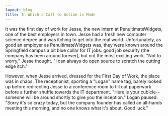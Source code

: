 ```yaml
---
layout: blog
title: In Which a Call to Action is Made
---
```


It was the first day of work for Jesse, the new intern at PenultimateWidgets, one of the best employers in town. Jesse had a fresh new computer science degree and was itching to get into the real world. Unfortunately, as good an employer as PenultimateWidgets was, they were known around the Springfield campus a bit blue collar for IT jobs: good job security (the company has been around forever), but not the most exciting work. "Not to worry," Jesse thought. "I can always do open source to scratch the cutting edge itch."

However, when Jesse arrived, dressed for the First Day of Work, the place was in chaos. The receptionist, sporting a "Logan" name tag,  barely looked up before redirecting Jesse to a conference room to fill out paperwork before a further shuffle towards the IT department. "Here is your cubicle--someone will be around shortly to give you the inception." Logan paused. "Sorry it's so crazy today, but the company founder has called an all-hands meeting this morning, and no one knows what it's about. Good luck."



